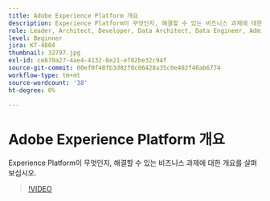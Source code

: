 ```yaml
---
title: Adobe Experience Platform 개요
description: Experience Platform이 무엇인지, 해결할 수 있는 비즈니스 과제에 대한 개요를 살펴보십시오.
role: Leader, Architect, Developer, Data Architect, Data Engineer, Admin, User
level: Beginner
jira: KT-4804
thumbnail: 32797.jpg
exl-id: ce870a27-4ae4-4132-8e21-ef82be32c94f
source-git-commit: 00ef0f40fb3d82f0c06428a35c0e402f46ab6774
workflow-type: tm+mt
source-wordcount: '38'
ht-degree: 0%

---
```


# Adobe Experience Platform 개요

Experience Platform이 무엇인지, 해결할 수 있는 비즈니스 과제에 대한 개요를 살펴보십시오.

>[!VIDEO](https://video.tv.adobe.com/v/32797?learn=on)


